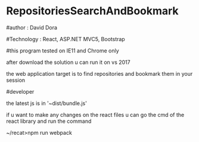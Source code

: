 # RepositoriesSearchAndBookmark

#author : David Dora

#Technology : React, ASP.NET MVC5, Bootstrap

#this program tested on IE11 and Chrome only

after download the solution u can run it on vs 2017

the web application target is to find repositories and bookmark them in
your session


#developer

the latest js is in '~dist/bundle.js'

if u want to make any changes on the react files
u can go the cmd of the react library and run the command

~/recat>npm run webpack

